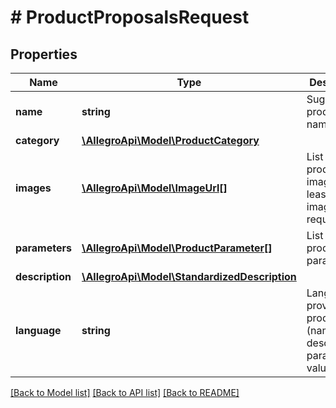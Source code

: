 # # ProductProposalsRequest

## Properties

Name | Type | Description | Notes
------------ | ------------- | ------------- | -------------
**name** | **string** | Suggested product name. |
**category** | [**\AllegroApi\Model\ProductCategory**](ProductCategory.md) |  |
**images** | [**\AllegroApi\Model\ImageUrl[]**](ImageUrl.md) | List of product images. At least one image is required. |
**parameters** | [**\AllegroApi\Model\ProductParameter[]**](ProductParameter.md) | List of product parameters. |
**description** | [**\AllegroApi\Model\StandardizedDescription**](StandardizedDescription.md) |  | [optional]
**language** | **string** | Language of provided product data (name, description, parameters&#39;s values). | [optional]

[[Back to Model list]](../../README.md#models) [[Back to API list]](../../README.md#endpoints) [[Back to README]](../../README.md)
